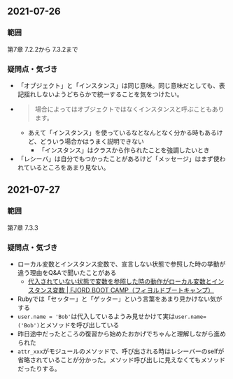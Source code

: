 ## 2021-07-26
### 範囲
第7章 7.2.2から 7.3.2まで
### 疑問点・気づき
- 「オブジェクト」と「インスタンス」は同じ意味。同じ意味だとしても、表記揺れしないようどちらかで統一することを気をつけたい。
- > 場合によってはオブジェクトではなくインスタンスと呼ぶこともあります。
    - あえて「インスタンス」を使っているなとなんとなく分かる時もあるけど、どういう場合かはうまく説明できない
        - 「インスタンス」はクラスから作られたことを強調したいとき
- 「レシーバ」は自分でもつかったことがあるけど「メッセージ」はまず使われているところをあまり見ない。

## 2021\-07\-27
### 範囲
第7章 7.3.3
### 疑問点・気づき
- ローカル変数とインスタンス変数で、宣言しない状態で参照した時の挙動が違う理由をQ&Aで聞いたことがある
    - [代入されていない状態で変数を参照した時の動作がローカル変数とインスタンス変数 \| FJORD BOOT CAMP（フィヨルドブートキャンプ）](https://bootcamp.fjord.jp/questions/647)
- Rubyでは「セッター」と「ゲッター」という言葉をあまり見かけない気がする
- `user.name = 'Bob'`は代入しているようみ見せかけて実は`user.name=('Bob')`とメソッドを呼び出している
- 昨日途中だったところの復習から始めたおかげでちゃんと理解しながら進められた
- `attr_xxx`がモジュールのメソッドで、呼び出される時はレシーバーのselfが省略されていることが分かった。メソッド呼び出しに見えなくてもメソッドだったりする。
